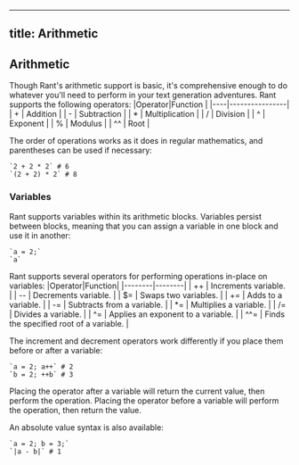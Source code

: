 ----
title: Arithmetic
----

## Arithmetic

Though Rant's arithmetic support is basic, it's comprehensive enough to do whatever you'll need to perform in your text generation adventures. Rant supports the following operators:
|Operator|Function    |
|----|----------------|
| +  | Addition       |
| -  | Subtraction    |
| *  | Multiplication |
| /  | Division       |
| ^  | Exponent       |
| %  | Modulus        |
| ^^ | Root           |

The order of operations works as it does in regular mathematics, and parentheses can be used if necessary:
```rant
`2 + 2 * 2` # 6
`(2 + 2) * 2` # 8
```

### Variables
Rant supports variables within its arithmetic blocks. Variables persist between blocks, meaning that you can assign a variable in one block and use it in another:
```rant
`a = 2;`
`a`
```
Rant supports several operators for performing operations in-place on variables:
|Operator|Function|
|--------|--------|
| ++     | Increments variable. |
| --     | Decrements variable. |
| $=     | Swaps two variables. |
| +=     | Adds to a variable.  |
| -=     | Subtracts from a variable. |
| *=     | Multiplies a variable. |
| /=     | Divides a variable. |
| ^=     | Applies an exponent to a variable. |
| ^^=    | Finds the specified root of a variable. |

The increment and decrement operators work differently if you place them before or after a variable:
```rant
`a = 2; a++` # 2
`b = 2; ++b` # 3
```
Placing the operator after a variable will return the current value, then perform the operation. Placing the operator before a variable will perform the operation, then return the value.

An absolute value syntax is also available:
```rant
`a = 2; b = 3;`
`|a - b|` # 1
```